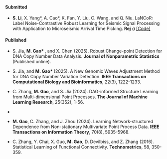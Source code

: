 #### Submitted

- <strong>S. Li</strong>, X. Yang*, A. Cao*, K. Fan, Y. Liu, C. Wang, and Q. Niu. LaNCoR: Label Noise-Contrastive Robust Learning for Seismic Signal Processing with Application to Microseismic Arrival Time Picking. <strong>Rej :)</strong> [[Code]](https://github.com/senli1073/LaNCor)

#### Published

- S. Jia, <strong>M. Gao* </strong>, and X. Chen (2025). Robust Change-point Detection for DNA Copy Number Data Analysis. <strong>Journal of Nonparametric Statistics</strong> (Published online). 

- S. Jia, and <strong>M. Gao* </strong> (2025). A New Genomic Waves Adjustment Method for DNA Copy Number Variation Detection. <strong>IEEE Transactions on Computational Biology and Bioinformatics</strong>, 22(3), 1222-1233.
  
- C. Zhang, <strong>M. Gao</strong>, and S. Jia (2024). DAG-informed Structure Learning from Multi-dimensional Point Processes. <strong>The Journal of Machine Learning Research</strong>, 25(352), 1-56.
- 
- <strong>M. Gao</strong>, C. Zhang, and J. Zhou (2024). Learning Network-structured Dependence from Non-stationary Multivariate Point Process Data. <strong>IEEE Transactions on Information Theory</strong>, 70(8), 5935-5968. 

- C. Zhang, Y. Chai, X. Guo, <strong>M. Gao</strong>, D. Devilbiss, and Z. Zhang (2016). Statistical Learning of Functional Connectivity. <strong>Technometrics</strong>, 58, 350-359. 

